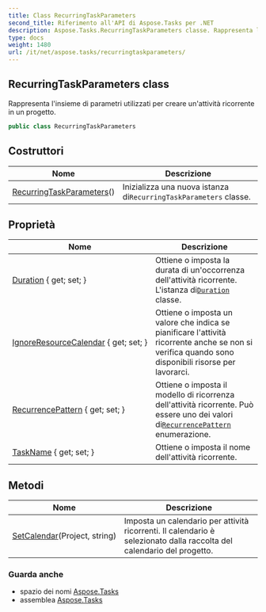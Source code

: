 ```yaml
---
title: Class RecurringTaskParameters
second_title: Riferimento all'API di Aspose.Tasks per .NET
description: Aspose.Tasks.RecurringTaskParameters classe. Rappresenta linsieme di parametri utilizzati per creare unattività ricorrente in un progetto.
type: docs
weight: 1480
url: /it/net/aspose.tasks/recurringtaskparameters/
---
```

## RecurringTaskParameters class

Rappresenta l'insieme di parametri utilizzati per creare un'attività ricorrente in un progetto.

```csharp
public class RecurringTaskParameters
```

## Costruttori

| Nome | Descrizione |
| --- | --- |
| [RecurringTaskParameters](recurringtaskparameters/)() | Inizializza una nuova istanza di`RecurringTaskParameters` classe. |

## Proprietà

| Nome | Descrizione |
| --- | --- |
| [Duration](../../aspose.tasks/recurringtaskparameters/duration/) { get; set; } | Ottiene o imposta la durata di un'occorrenza dell'attività ricorrente.  L'istanza di[`Duration`](./duration/) classe. |
| [IgnoreResourceCalendar](../../aspose.tasks/recurringtaskparameters/ignoreresourcecalendar/) { get; set; } | Ottiene o imposta un valore che indica se pianificare l'attività ricorrente anche se non si verifica quando sono disponibili risorse per lavorarci. |
| [RecurrencePattern](../../aspose.tasks/recurringtaskparameters/recurrencepattern/) { get; set; } | Ottiene o imposta il modello di ricorrenza dell'attività ricorrente.  Può essere uno dei valori di[`RecurrencePattern`](./recurrencepattern/) enumerazione. |
| [TaskName](../../aspose.tasks/recurringtaskparameters/taskname/) { get; set; } | Ottiene o imposta il nome dell'attività ricorrente. |

## Metodi

| Nome | Descrizione |
| --- | --- |
| [SetCalendar](../../aspose.tasks/recurringtaskparameters/setcalendar/)(Project, string) | Imposta un calendario per attività ricorrenti. Il calendario è selezionato dalla raccolta del calendario del progetto. |

### Guarda anche

* spazio dei nomi [Aspose.Tasks](../../aspose.tasks/)
* assemblea [Aspose.Tasks](../../)


